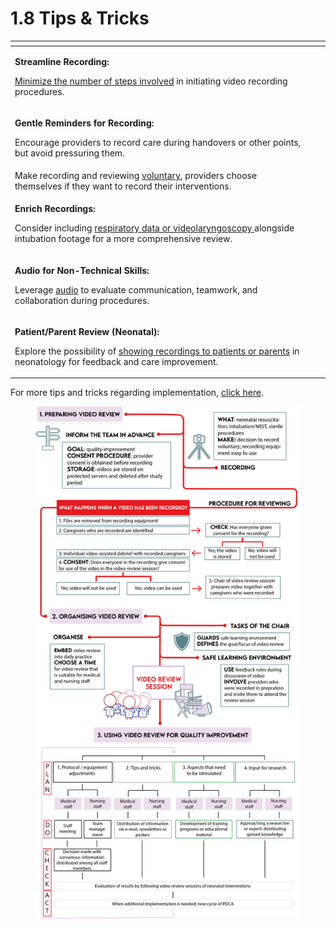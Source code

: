 # 1.8 Tips & Tricks

<table data-view="cards"><thead><tr><th></th><th></th><th></th></tr></thead><tbody><tr><td><p></p><p><strong>Streamline Recording:</strong></p><p><a href="../../level-2-in-action/4.-recording-during-the-intervention/">Minimize the number of steps involved</a> in initiating video recording procedures.</p></td><td></td><td></td></tr><tr><td><p></p><p><strong>Gentle Reminders for Recording:</strong></p><p>Encourage providers to record care during handovers or other points, but avoid pressuring them.</p></td><td></td><td></td></tr><tr><td>Make recording and reviewing <a href="../../level-2-in-action/2.-preparation-and-consent/">voluntary</a>, providers choose themselves if they want to record their interventions.</td><td></td><td></td></tr><tr><td><p></p><p><strong>Enrich Recordings:</strong></p><p>Consider including <a href="../../level-2-in-action/3.-equipment/3.1-any-device/patient-monitoring-systems.md">respiratory data or videolaryngoscopy </a>alongside intubation footage for a more comprehensive review.</p></td><td></td><td></td></tr><tr><td><p></p><p><strong>Audio for Non-Technical Skills:</strong></p><p>Leverage <a href="1.7-safe-simple-and-small/small.md">audio</a> to evaluate communication, teamwork, and collaboration during procedures.</p></td><td></td><td></td></tr><tr><td><p></p><p><strong>Patient/Parent Review (Neonatal):</strong></p><p>Explore the possibility of <a href="https://app.gitbook.com/s/MdMcavmFWyJ3gxr9PXYq/summaries-articles/artikelen-eerder-van-onze-afdeling">showing recordings to patients or parents</a> in neonatology for feedback and care improvement.</p></td><td></td><td></td></tr></tbody></table>



For more tips and tricks regarding implementation, [click here](https://app.gitbook.com/s/MdMcavmFWyJ3gxr9PXYq/summaries-articles/nog-niet-online-2.-implementing-and-re-defining-video-review).

<figure><img src="../../.gitbook/assets/(re)defined guideline for video review version GOEDE FIGUUR.png" alt=""><figcaption></figcaption></figure>
